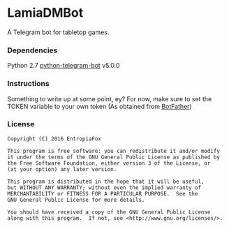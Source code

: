 # LamiaDMBot

A Telegram bot for tabletop games.

### Dependencies

Python 2.7
[python-telegram-bot](https://github.com/python-telegram-bot/python-telegram-bot) v5.0.0

### Instructions

Something to write up at some point, ey? For now, make sure to set the TOKEN variable to your own token (As obtained from [BotFather](https://core.telegram.org/bots))

### License

```
Copyright (C) 2016 EntropiaFox

This program is free software: you can redistribute it and/or modify
it under the terms of the GNU General Public License as published by
the Free Software Foundation, either version 3 of the License, or
(at your option) any later version.

This program is distributed in the hope that it will be useful,
but WITHOUT ANY WARRANTY; without even the implied warranty of
MERCHANTABILITY or FITNESS FOR A PARTICULAR PURPOSE.  See the
GNU General Public License for more details.

You should have received a copy of the GNU General Public License
along with this program.  If not, see <http://www.gnu.org/licenses/>.
```